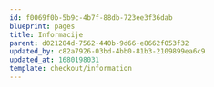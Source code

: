 ```yaml
---
id: f0069f0b-5b9c-4b7f-88db-723ee3f36dab
blueprint: pages
title: Informacije
parent: d021284d-7562-440b-9d66-e8662f053f32
updated_by: c82a7926-03bd-4bb0-81b3-2109899ea6c9
updated_at: 1680198031
template: checkout/information
---
```

